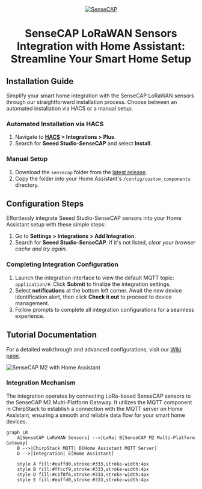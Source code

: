 <p align="center">
  <a href="https://wiki.seeedstudio.com/home_assistant_sensecap/">
    <img src="https://raw.githubusercontent.com/Seeed-Solution/home-assistant-SenseCAP/main/icon.png" width="auto" height="auto" alt="SenseCAP">
  </a>
</p>

<div align="center">

# SenseCAP LoRaWAN Sensors Integration with Home Assistant: Streamline Your Smart Home Setup
</div>

## Installation Guide

Simplify your smart home integration with the SenseCAP LoRaWAN sensors through our straightforward installation process. Choose between an automated installation via HACS or a manual setup.

### Automated Installation via HACS

1. Navigate to **[HACS](https://hacs.xyz/) > Integrations > Plus**.
2. Search for **Seeed Studio-SenseCAP** and select **Install**.

### Manual Setup

1. Download the `sensecap` folder from the [latest release](https://github.com/Seeed-Solution/home-assistant-SenseCAP/releases/latest).
2. Copy the folder into your Home Assistant's `/config/custom_components` directory.

## Configuration Steps

Effortlessly integrate Seeed Studio-SenseCAP sensors into your Home Assistant setup with these simple steps:

1. Go to **Settings > Integrations > Add Integration**.
2. Search for **Seeed Studio-SenseCAP**. If it's not listed, *clear your browser cache and try again*.

### Completing Integration Configuration

1. Launch the integration interface to view the default MQTT topic: `application/#`. Click **Submit** to finalize the integration settings.
2. Select **notifications** at the bottom left corner. Await the new device identification alert, then click **Check it out** to proceed to device management.
3. Follow prompts to complete all integration configurations for a seamless experience.

## Tutorial Documentation

For a detailed walkthrough and advanced configurations, visit our [Wiki page](https://wiki.seeedstudio.com/home_assistant_sensecap/).

![SenseCAP M2 with Home Assistant](https://files.seeedstudio.com/wiki/IMAGES/SenseCAP/M2_homeassistant/overview.jpg)

### Integration Mechanism

The integration operates by connecting LoRa-based SenseCAP sensors to the SenseCAP M2 Multi-Platform Gateway. It utilizes the MQTT component in ChirpStack to establish a connection with the MQTT server on Home Assistant, ensuring a smooth and reliable data flow for your smart home devices.

```mermaid
graph LR
    A[SenseCAP LoRaWAN Sensors] -->|LoRa| B[SenseCAP M2 Multi-Platform Gateway]
    B -->|ChirpStack MQTT| D[Home Assistant MQTT Server]
    D -->|Integration| E[Home Assistant]

    style A fill:#eaffd0,stroke:#333,stroke-width:4px
    style B fill:#ffccf9,stroke:#333,stroke-width:4px
    style D fill:#c1f0f6,stroke:#333,stroke-width:4px
    style E fill:#eaffd0,stroke:#333,stroke-width:4px
```

